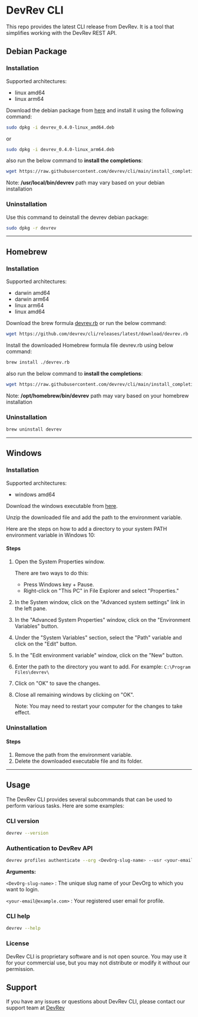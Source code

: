 # DevRev CLI

This repo provides the latest CLI release from DevRev. It is a tool that simplifies working
with the DevRev REST API.

## Debian Package

### Installation

Supported architectures:

- linux amd64
- linux arm64

Download the debian package from [here](https://github.com/devrev/cli/releases/latest)
and install it using the following command:

```bash
sudo dpkg -i devrev_0.4.0-linux_amd64.deb
```

or

```bash
sudo dpkg -i devrev_0.4.0-linux_arm64.deb
```

also run the below command to **install the completions**:

```bash
wget https://raw.githubusercontent.com/devrev/cli/main/install_completions.sh && sh install_completions.sh /usr/local/bin/devrev
```

Note: **/usr/local/bin/devrev** path may vary based on your debian installation

### Uninstallation

Use this command to deinstall the devrev debian package:

```bash
sudo dpkg -r devrev
```

---

## Homebrew

### Installation

Supported architectures:

- darwin amd64
- darwin arm64
- linux arm64
- linux amd64

Download the brew formula [devrev.rb](https://github.com/devrev/cli/releases/latest/download/devrev.rb) or run the below command:

```bash
wget https://github.com/devrev/cli/releases/latest/download/devrev.rb
```

Install the downloaded Homebrew formula file devrev.rb using below command:

```bash
brew install ./devrev.rb
```

also run the below command to **install the completions**:

```bash
wget https://raw.githubusercontent.com/devrev/cli/main/install_completions.sh && sh install_completions.sh /opt/homebrew/bin/devrev
```

Note: **/opt/homebrew/bin/devrev** path may vary based on your homebrew installation

### Uninstallation

```bash
brew uninstall devrev
```
---
## Windows

### Installation

Supported architectures:

- windows amd64

Download the windows executable from [here](https://github.com/devrev/cli/releases/latest).

Unzip the downloaded file and add the path to the environment variable.

Here are the steps on how to add a directory to your system PATH environment variable in Windows 10:

#### Steps

1. Open the System Properties window.

   There are two ways to do this:

    * Press Windows key + Pause.
    * Right-click on "This PC" in File Explorer and select "Properties."

2. In the System window, click on the "Advanced system settings" link in the left pane.

3. In the "Advanced System Properties" window, click on the "Environment Variables" button.

4. Under the "System Variables" section, select the "Path" variable and click on the "Edit" button.

5. In the "Edit environment variable" window, click on the "New" button.

6. Enter the path to the directory you want to add. For example: `C:\Program Files\devrev\`

7. Click on "OK" to save the changes.

8. Close all remaining windows by clicking on "OK".

   Note: You may need to restart your computer for the changes to take effect.


### Uninstallation

#### Steps
1. Remove the path from the environment variable.
2. Delete the downloaded executable file and its folder.

---

## Usage

The DevRev CLI provides several subcommands that can be used to perform various tasks. Here are some examples:

### CLI version

```bash
devrev --version
```

### Authentication to DevRev API

```bash
devrev profiles authenticate --org <DevOrg-slug-name> --usr <your-email@example.com>
```

**Arguments:**

`<DevOrg-slug-name>` : The unique slug name of your DevOrg to which you want to login.

`<your-email@example.com>` : Your registered user email for profile.

### CLI help

```bash
devrev --help
```

### License

DevRev CLI is proprietary software and is not open source. You may use it for your commercial use, but you may not distribute or modify it without our permission.

## Support

If you have any issues or questions about DevRev CLI, please contact our support team at [DevRev](https://devrev.ai)
